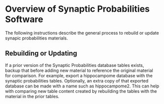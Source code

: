 Overview of Synaptic Probabilities Software
===========================================

The following instructions describe the general process to rebuild or update synapic probabilities materials.

## Rebuilding or Updating

If a prior version of the Synaptic Probabilities database tables exists, backup that before adding new material to reference 
the original material for comparison. For example, export a hippocampome database with the synaptic probabilities tables. Optionally, 
an extra copy of that exported database can be made with a name such as hippocampome2. This can help with comparing new table content
created by rebuilding the tables with the material in the prior tables.

